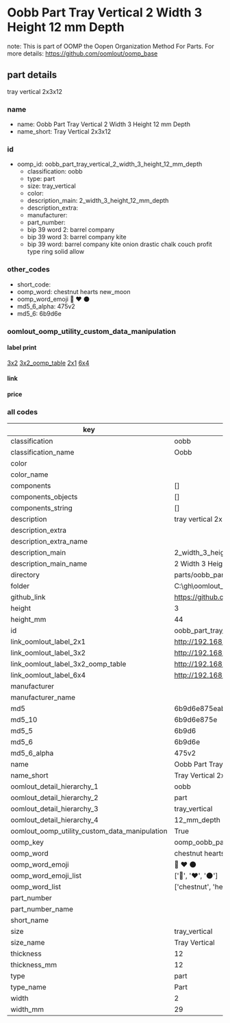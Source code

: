 # Oobb Part Tray Vertical 2 Width 3 Height 12 mm Depth  

note: This is part of OOMP the Oopen Organization Method For Parts. For more details: https://github.com/oomlout/oomp_base

##  part details
  



tray vertical 2x3x12



### name
* name: Oobb Part Tray Vertical 2 Width 3 Height 12 mm Depth
* name_short: Tray Vertical 2x3x12 
### id
* oomp_id: oobb_part_tray_vertical_2_width_3_height_12_mm_depth
  * classification: oobb
  * type: part
  * size: tray_vertical
  * color: 
  * description_main: 2_width_3_height_12_mm_depth
  * description_extra: 
  * manufacturer: 
  * part_number: 
  * bip 39 word 2: barrel company
  * bip 39 word 3: barrel company kite
  * bip 39 word: barrel company kite onion drastic chalk couch profit type ring solid allow

### other_codes
* short_code: 
* oomp_word: chestnut hearts new_moon
* oomp_word_emoji :chestnut: :hearts: :new_moon:
* md5_6_alpha: 475v2
* md5_6: 6b9d6e






### oomlout_oomp_utility_custom_data_manipulation
#### label print
[3x2](http://192.168.1.245:1112/?label=oomp%20475v2)
[3x2_oomp_table](http://192.168.1.108:1112/?label=oomp%20475v2)
[2x1](http://192.168.1.242:1112/?label=oomp%20475v2)
[6x4](http://192.168.1.55:1112/?label=oomp%20475v2)    

#### link

                              

#### price







### all codes 
| key | value |  
| --- | --- |  
| classification | oobb |  
| classification_name | Oobb |  
| color |  |  
| color_name |  |  
| components | [] |  
| components_objects | [] |  
| components_string | [] |  
| description | tray vertical 2x3x12 |  
| description_extra |  |  
| description_extra_name |  |  
| description_main | 2_width_3_height_12_mm_depth |  
| description_main_name | 2 Width 3 Height 12 mm Depth |  
| directory | parts/oobb_part_tray_vertical_2_width_3_height_12_mm_depth |  
| folder | C:\gh\oomlout_oobb_version_4_generated_parts\parts\oobb_part_tray_vertical_2_width_3_height_12_mm_depth |  
| github_link | https://github.com/oomlout/oomlout_oomp_part_src/tree/main/parts/oobb_part_tray_vertical_2_width_3_height_12_mm_depth |  
| height | 3 |  
| height_mm | 44 |  
| id | oobb_part_tray_vertical_2_width_3_height_12_mm_depth |  
| link_oomlout_label_2x1 | http://192.168.1.242:1112/?label=oomp%20475v2 |  
| link_oomlout_label_3x2 | http://192.168.1.245:1112/?label=oomp%20475v2 |  
| link_oomlout_label_3x2_oomp_table | http://192.168.1.108:1112/?label=oomp%20475v2 |  
| link_oomlout_label_6x4 | http://192.168.1.55:1112/?label=oomp%20475v2 |  
| manufacturer |  |  
| manufacturer_name |  |  
| md5 | 6b9d6e875eabc61c97a129acf64ba096 |  
| md5_10 | 6b9d6e875e |  
| md5_5 | 6b9d6 |  
| md5_6 | 6b9d6e |  
| md5_6_alpha | 475v2 |  
| name | Oobb Part Tray Vertical 2 Width 3 Height 12 mm Depth |  
| name_short | Tray Vertical 2x3x12  |  
| oomlout_detail_hierarchy_1 | oobb |  
| oomlout_detail_hierarchy_2 | part |  
| oomlout_detail_hierarchy_3 | tray_vertical |  
| oomlout_detail_hierarchy_4 | 12_mm_depth |  
| oomlout_oomp_utility_custom_data_manipulation | True |  
| oomp_key | oomp_oobb_part_tray_vertical_2_width_3_height_12_mm_depth |  
| oomp_word | chestnut hearts new_moon |  
| oomp_word_emoji | :chestnut: :hearts: :new_moon: |  
| oomp_word_emoji_list | [':chestnut:', ':hearts:', ':new_moon:'] |  
| oomp_word_list | ['chestnut', 'hearts', 'new_moon'] |  
| part_number |  |  
| part_number_name |  |  
| short_name |  |  
| size | tray_vertical |  
| size_name | Tray Vertical |  
| thickness | 12 |  
| thickness_mm | 12 |  
| type | part |  
| type_name | Part |  
| width | 2 |  
| width_mm | 29 |  
